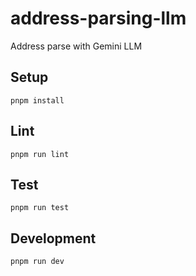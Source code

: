 # address-parsing-llm

Address parse with Gemini LLM

## Setup

```
pnpm install
```

## Lint

```
pnpm run lint
```

## Test

```
pnpm run test
```

## Development

```
pnpm run dev
```
